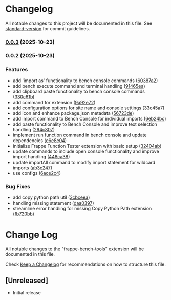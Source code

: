 # Changelog

All notable changes to this project will be documented in this file. See [standard-version](https://github.com/conventional-changelog/standard-version) for commit guidelines.

### [0.0.3](https://github.com/Abdeali099/frappe-bench-tools/compare/v0.0.2...v0.0.3) (2025-10-23)

### 0.0.2 (2025-10-23)


### Features

* add 'import as' functionality to bench console commands ([60387a2](https://github.com/Abdeali099/frappe-bench-tools/commit/60387a247d03746ae84245ad9cc7d3ace5ae9b20))
* add bench execute command and terminal handling ([91465ea](https://github.com/Abdeali099/frappe-bench-tools/commit/91465ea36c2fac7e87962cb868532652995639d2))
* add clipboard paste functionality to bench console commands ([330c61b](https://github.com/Abdeali099/frappe-bench-tools/commit/330c61b55c447ecdf0627f771c44df1591081648))
* add command for extension ([9a92e72](https://github.com/Abdeali099/frappe-bench-tools/commit/9a92e72aa8882d6929b67c98d119d5c27b20e70d))
* add configuration options for site name and console settings ([33c45a7](https://github.com/Abdeali099/frappe-bench-tools/commit/33c45a78b47e04f796e9e212bdac32d16ab70cdd))
* add icon and enhance package.json metadata ([56723de](https://github.com/Abdeali099/frappe-bench-tools/commit/56723dee346a7420373a1618e994d6f574ed1f1a))
* add import command to Bench Console for individual imports ([6eb24bc](https://github.com/Abdeali099/frappe-bench-tools/commit/6eb24bc1890b69d47faba72183acf33d545346b2))
* add paste functionality to Bench Console and improve text selection handling ([294c807](https://github.com/Abdeali099/frappe-bench-tools/commit/294c8073e8b1736da1183ee44b1106ed5286aed7))
* implement run function command in bench console and update dependencies ([e6e8e04](https://github.com/Abdeali099/frappe-bench-tools/commit/e6e8e04d29a8f40eab5fff7452f5b107e9d40ebc))
* initialize Frappe Function Tester extension with basic setup ([32404ab](https://github.com/Abdeali099/frappe-bench-tools/commit/32404aba5da038e82ddce4e64dc5974187e32eb0))
* update commands to include open console functionality and improve import handling ([448ca38](https://github.com/Abdeali099/frappe-bench-tools/commit/448ca38776ef6ba7a7767bf1d5e455833aad16b4))
* update importAll command to modify import statement for wildcard imports ([ab3c247](https://github.com/Abdeali099/frappe-bench-tools/commit/ab3c247356da46d987fc7a1b6aa5d67ff090b93a))
* use configs ([6ace2c4](https://github.com/Abdeali099/frappe-bench-tools/commit/6ace2c41ad69cce79337a3081586bc729b64d55e))


### Bug Fixes

* add copy python path util ([3cbceea](https://github.com/Abdeali099/frappe-bench-tools/commit/3cbceea06d8d4d4402f3bc664cfb4d17f384a164))
* handling missing statement ([daa0397](https://github.com/Abdeali099/frappe-bench-tools/commit/daa03974402faf7be711f2fd35c06012cfbb91dc))
* streamline error handling for missing Copy Python Path extension ([fb720bb](https://github.com/Abdeali099/frappe-bench-tools/commit/fb720bb0c2686138cfa60df88a0d27d26527fea5))

# Change Log

All notable changes to the "frappe-bench-tools" extension will be documented in this file.

Check [Keep a Changelog](http://keepachangelog.com/) for recommendations on how to structure this file.

## [Unreleased]

- Initial release